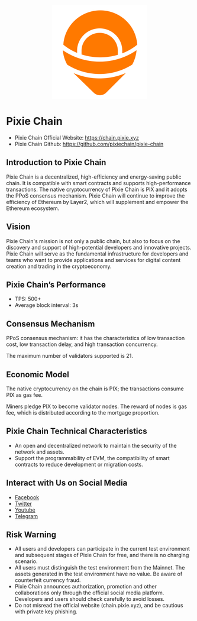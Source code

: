 <p align="center">
    <img src="images/pixie_chain_logo.svg" alt="Pixie Chain Logo" width="256" height="256">
</p>

# Pixie Chain

- Pixie Chain Official Website: https://chain.pixie.xyz
- Pixie Chain Github: https://github.com/pixiechain/pixie-chain

## Introduction to Pixie Chain
Pixie Chain is a decentralized, high-efficiency and energy-saving public chain. It is compatible with smart contracts and supports high-performance transactions. The native cryptocurrency of Pixie Chain is PIX and it adopts the PPoS consensus mechanism. Pixie Chain will continue to improve the efficiency of Ethereum by Layer2, which will supplement and empower the Ethereum ecosystem.

## Vision
Pixie Chain's mission is not only a public chain, but also to focus on the discovery and support of high-potential developers and innovative projects. Pixie Chain will serve as the fundamental infrastructure for developers and teams who want to provide applications and services for digital content creation and trading in the cryptoeconomy.

## Pixie Chain’s Performance
- TPS: 500+
- Average block interval: 3s

## Consensus Mechanism
PPoS consensus mechanism: it has the characteristics of low transaction cost, low transaction delay, and high transaction concurrency.

The maximum number of validators supported is 21.

## Economic Model 
The native cryptocurrency on the chain is PIX; the transactions consume PIX as gas fee.

Miners pledge PIX to become validator nodes. The reward of nodes is gas fee, which is distributed according to the mortgage proportion. 

## Pixie Chain Technical Characteristics
- An open and decentralized network to maintain the security of the network and assets.
- Support the programmability of EVM, the compatibility of smart contracts to reduce development or migration costs.

## Interact with Us on Social Media
- [Facebook](https://www.facebook.com/Pixie-104362245308470)
- [Twitter](https://twitter.com/PixieApp)
- [Youtube](https://www.youtube.com/channel/UCDb6btQSzsGEGG_UtGDrTJQ)
- [Telegram](https://t.me/Pixiegroup)

## Risk Warning
- All users and developers can participate in the current test environment and subsequent stages of Pixie Chain for free, and there is no charging scenario.
- All users must distinguish the test environment from the Mainnet. The assets generated in the test environment have no value. Be aware of counterfeit currency fraud.
- Pixie Chain announces authorization, promotion and other collaborations only through the official social media platform. Developers and users should check carefully to avoid losses.
- Do not misread the official website (chain.pixie.xyz), and be cautious with private key phishing.
